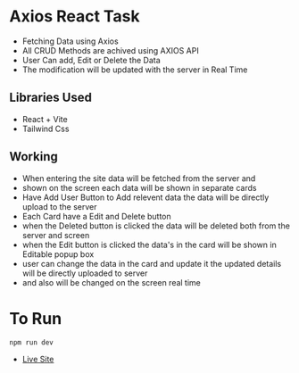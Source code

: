 # Axios React Task
- Fetching Data using Axios 
- All CRUD Methods are achived using AXIOS API
- User Can add, Edit or Delete the Data
- The modification will be updated with the server in Real Time

## Libraries Used
- React + Vite
- Tailwind Css

## Working
- When entering the site data will be fetched from the server and 
- shown on the screen each data will be shown in separate cards
- Have Add User Button to Add relevent data the data will be directly upload to the server
- Each Card have a Edit and Delete button
- when the Deleted button is clicked the data will be deleted both from the server and screen
- when the Edit button is clicked the data's in the card will be shown in Editable popup box
- user can change the data in the card and update it the updated details will be directly uploaded to server
- and also will be changed on the screen real time

# To Run
`npm run dev`

- [Live Site](https://bespoke-trifle-4480cf.netlify.app)